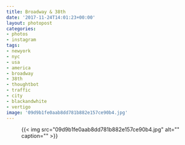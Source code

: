 ```yaml
---
title: Broadway & 38th
date: '2017-11-24T14:01:23+00:00'
layout: photopost
categories:
- photos
- instagram
tags:
- newyork
- nyc
- usa
- america
- broadway
- 38th
- thoughtbot
- traffic
- city
- blackandwhite
- vertigo
image: '09d9b1fe0aab8dd781b882e157ce90b4.jpg'
---
```


<figure class="photo photo--square">
  {{< img src="09d9b1fe0aab8dd781b882e157ce90b4.jpg" alt="" caption="" >}}

</figure>




